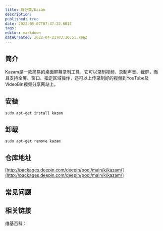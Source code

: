 ```yaml
---
title: 待分类/Kazam
description: 
published: true
date: 2022-05-07T07:47:22.601Z
tags: 
editor: markdown
dateCreated: 2022-04-21T03:36:51.796Z
---
```


## 简介

Kazam是一款简易的桌面屏幕录制工具，它可以录制视频、录制声音、截屏，而且支持全屏、窗口、指定区域操作，还可以上传录制好的视频到YouTube及VideoBin视频分享网站上。

## 安装

`sudo apt-get install kazam`

## 卸载

`sudo apt-get remove kazam`

## 仓库地址

[http://packages.deepin.com/deepin/pool/main/k/kazam/](http://packages.deepin.com/deepin/pool/main/k/kazam/)


## 常见问题


## 相关链接

维基百科：